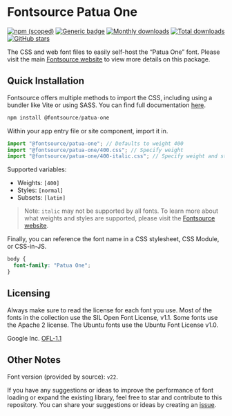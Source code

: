 # Fontsource Patua One

[![npm (scoped)](https://img.shields.io/npm/v/@fontsource/patua-one?color=brightgreen)](https://www.npmjs.com/package/@fontsource/patua-one) [![Generic badge](https://img.shields.io/badge/fontsource-passing-brightgreen)](https://github.com/fontsource/fontsource) [![Monthly downloads](https://badgen.net/npm/dm/@fontsource/patua-one)](https://github.com/fontsource/fontsource) [![Total downloads](https://badgen.net/npm/dt/@fontsource/patua-one)](https://github.com/fontsource/fontsource) [![GitHub stars](https://img.shields.io/github/stars/fontsource/fontsource.svg?style=social&label=Star)](https://github.com/fontsource/fontsource/stargazers)

The CSS and web font files to easily self-host the “Patua One” font. Please visit the main [Fontsource website](https://fontsource.org/fonts/patua-one) to view more details on this package.

## Quick Installation

Fontsource offers multiple methods to import the CSS, including using a bundler like Vite or using SASS. You can find full documentation [here](https://fontsource.org/docs/getting-started/introduction).

```javascript
npm install @fontsource/patua-one
```

Within your app entry file or site component, import it in.

```javascript
import "@fontsource/patua-one"; // Defaults to weight 400
import "@fontsource/patua-one/400.css"; // Specify weight
import "@fontsource/patua-one/400-italic.css"; // Specify weight and style
```

Supported variables:
- Weights: `[400]`
- Styles: `[normal]`
- Subsets: `[latin]`

> Note: `italic` may not be supported by all fonts. To learn more about what weights and styles are supported, please visit the [Fontsource website](https://fontsource.org/fonts/patua-one).

Finally, you can reference the font name in a CSS stylesheet, CSS Module, or CSS-in-JS.

```css
body {
  font-family: "Patua One";
}
```

## Licensing
Always make sure to read the license for each font you use. Most of the fonts in the collection use the SIL Open Font License, v1.1. Some fonts use the Apache 2 license. The Ubuntu fonts use the Ubuntu Font License v1.0.

Google Inc.
[OFL-1.1](http://scripts.sil.org/OFL)

## Other Notes
Font version (provided by source): `v22`.

If you have any suggestions or ideas to improve the performance of font loading or expand the existing library, feel free to star and contribute to this repository. You can share your suggestions or ideas by creating an [issue](https://github.com/fontsource/fontsource/issues).